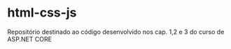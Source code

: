 # html-css-js
Repositório destinado ao código desenvolvido nos cap. 1,2 e 3 do curso de ASP.NET CORE 
